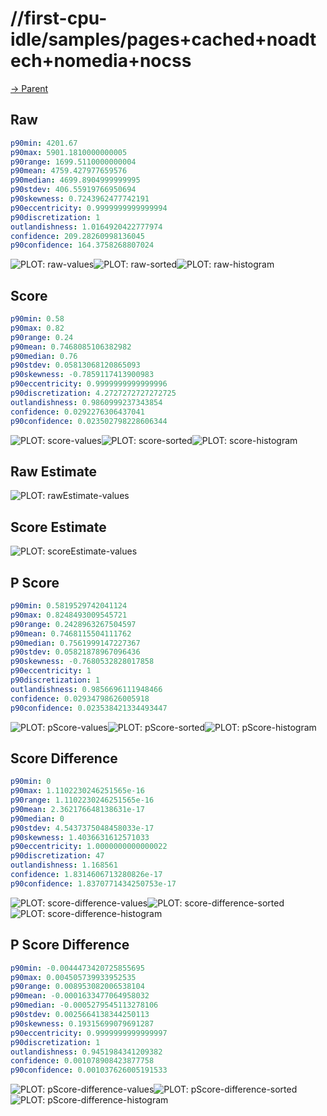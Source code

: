 
# //first-cpu-idle/samples/pages+cached+noadtech+nomedia+nocss

[→ Parent](../..)


## Raw


```yaml
p90min: 4201.67
p90max: 5901.1810000000005
p90range: 1699.5110000000004
p90mean: 4759.427977659576
p90median: 4699.8904999999995
p90stdev: 406.55919766950694
p90skewness: 0.7243962477742191
p90eccentricity: 0.9999999999999994
p90discretization: 1
outlandishness: 1.0164920422777974
confidence: 209.28260998136045
p90confidence: 164.3758268807024

```

![PLOT: raw-values](./raw/values.svg)![PLOT: raw-sorted](./raw/sorted.svg)![PLOT: raw-histogram](./raw/histogram.svg)
## Score


```yaml
p90min: 0.58
p90max: 0.82
p90range: 0.24
p90mean: 0.7468085106382982
p90median: 0.76
p90stdev: 0.05813068120865093
p90skewness: -0.7859117413900983
p90eccentricity: 0.9999999999999996
p90discretization: 4.2727272727272725
outlandishness: 0.9860999237343854
confidence: 0.0292276306437041
p90confidence: 0.023502798228606344

```

![PLOT: score-values](./score/values.svg)![PLOT: score-sorted](./score/sorted.svg)![PLOT: score-histogram](./score/histogram.svg)
## Raw Estimate

![PLOT: rawEstimate-values](./rawEstimate/values.svg)
## Score Estimate

![PLOT: scoreEstimate-values](./scoreEstimate/values.svg)
## P Score


```yaml
p90min: 0.5819529742041124
p90max: 0.8248493009545721
p90range: 0.2428963267504597
p90mean: 0.7468115504111762
p90median: 0.7561999147227367
p90stdev: 0.05821878967096436
p90skewness: -0.7680532828017858
p90eccentricity: 1
p90discretization: 1
outlandishness: 0.9856696111948466
confidence: 0.02934798626005918
p90confidence: 0.023538421334493447

```

![PLOT: pScore-values](./pScore/values.svg)![PLOT: pScore-sorted](./pScore/sorted.svg)![PLOT: pScore-histogram](./pScore/histogram.svg)
## Score Difference


```yaml
p90min: 0
p90max: 1.1102230246251565e-16
p90range: 1.1102230246251565e-16
p90mean: 2.362176648138631e-17
p90median: 0
p90stdev: 4.5437375048458033e-17
p90skewness: 1.4036631612571033
p90eccentricity: 1.0000000000000022
p90discretization: 47
outlandishness: 1.168561
confidence: 1.8314606713280826e-17
p90confidence: 1.8370771434250753e-17

```

![PLOT: score-difference-values](./score-difference/values.svg)![PLOT: score-difference-sorted](./score-difference/sorted.svg)![PLOT: score-difference-histogram](./score-difference/histogram.svg)
## P Score Difference


```yaml
p90min: -0.0044473420725855695
p90max: 0.004505739933952535
p90range: 0.008953082006538104
p90mean: -0.0001633477064958032
p90median: -0.0005279545113278106
p90stdev: 0.0025664138344250113
p90skewness: 0.19315699079691287
p90eccentricity: 0.9999999999999997
p90discretization: 1
outlandishness: 0.9451984341209382
confidence: 0.001078908423877758
p90confidence: 0.001037626005191533

```

![PLOT: pScore-difference-values](./pScore-difference/values.svg)![PLOT: pScore-difference-sorted](./pScore-difference/sorted.svg)![PLOT: pScore-difference-histogram](./pScore-difference/histogram.svg)